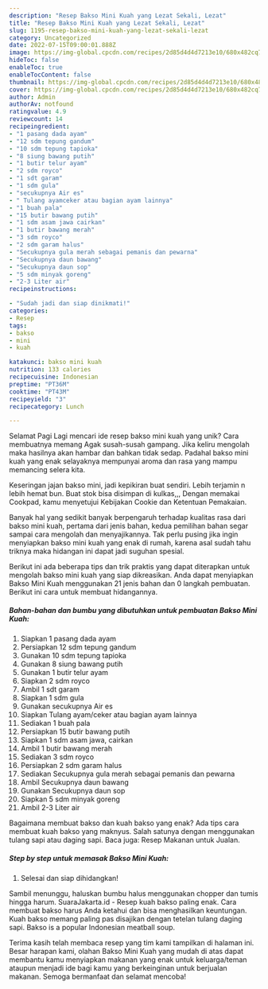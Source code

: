 ```yaml
---
description: "Resep Bakso Mini Kuah yang Lezat Sekali, Lezat"
title: "Resep Bakso Mini Kuah yang Lezat Sekali, Lezat"
slug: 1195-resep-bakso-mini-kuah-yang-lezat-sekali-lezat
category: Uncategorized
date: 2022-07-15T09:00:01.888Z
image: https://img-global.cpcdn.com/recipes/2d85d4d4d7213e10/680x482cq70/bakso-mini-kuah-foto-resep-utama.jpg
hideToc: false
enableToc: true
enableTocContent: false
thumbnail: https://img-global.cpcdn.com/recipes/2d85d4d4d7213e10/680x482cq70/bakso-mini-kuah-foto-resep-utama.jpg
cover: https://img-global.cpcdn.com/recipes/2d85d4d4d7213e10/680x482cq70/bakso-mini-kuah-foto-resep-utama.jpg
author: Admin
authorAv: notfound
ratingvalue: 4.9
reviewcount: 14
recipeingredient:
- "1 pasang dada ayam"
- "12 sdm tepung gandum"
- "10 sdm tepung tapioka"
- "8 siung bawang putih"
- "1 butir telur ayam"
- "2 sdm royco"
- "1 sdt garam"
- "1 sdm gula"
- "secukupnya Air es"
- " Tulang ayamceker atau bagian ayam lainnya"
- "1 buah pala"
- "15 butir bawang putih"
- "1 sdm asam jawa cairkan"
- "1 butir bawang merah"
- "3 sdm royco"
- "2 sdm garam halus"
- "Secukupnya gula merah sebagai pemanis dan pewarna"
- "Secukupnya daun bawang"
- "Secukupnya daun sop"
- "5 sdm minyak goreng"
- "2-3 Liter air"
recipeinstructions:

- "Sudah jadi dan siap dinikmati!"
categories:
- Resep
tags:
- bakso
- mini
- kuah

katakunci: bakso mini kuah 
nutrition: 133 calories
recipecuisine: Indonesian
preptime: "PT36M"
cooktime: "PT43M"
recipeyield: "3"
recipecategory: Lunch

---
```



Selamat Pagi Lagi mencari ide resep bakso mini kuah yang unik? Cara membuatnya memang Agak susah-susah gampang. Jika keliru mengolah maka hasilnya akan hambar dan bahkan tidak sedap. Padahal bakso mini kuah yang enak selayaknya mempunyai aroma dan rasa yang mampu memancing selera kita.


Keseringan jajan bakso mini, jadi kepikiran buat sendiri. Lebih terjamin n lebih hemat bun. Buat stok bisa disimpan di kulkas,,, Dengan memakai Cookpad, kamu menyetujui Kebijakan Cookie dan Ketentuan Pemakaian.

Banyak hal yang sedikit banyak berpengaruh terhadap kualitas rasa dari bakso mini kuah, pertama dari jenis bahan, kedua pemilihan bahan segar sampai cara mengolah dan menyajikannya. Tak perlu pusing jika ingin menyiapkan bakso mini kuah yang enak di rumah, karena asal sudah tahu triknya maka hidangan ini dapat jadi suguhan spesial.


Berikut ini ada beberapa tips dan trik praktis yang dapat diterapkan untuk mengolah bakso mini kuah yang siap dikreasikan. Anda dapat menyiapkan Bakso Mini Kuah menggunakan 21 jenis bahan dan 0 langkah pembuatan. Berikut ini cara untuk membuat hidangannya.

<!--inarticleads1-->

##### Bahan-bahan dan bumbu yang dibutuhkan untuk pembuatan Bakso Mini Kuah:

1. Siapkan 1 pasang dada ayam
1. Persiapkan 12 sdm tepung gandum
1. Gunakan 10 sdm tepung tapioka
1. Gunakan 8 siung bawang putih
1. Gunakan 1 butir telur ayam
1. Siapkan 2 sdm royco
1. Ambil 1 sdt garam
1. Siapkan 1 sdm gula
1. Gunakan secukupnya Air es
1. Siapkan  Tulang ayam/ceker atau bagian ayam lainnya
1. Sediakan 1 buah pala
1. Persiapkan 15 butir bawang putih
1. Siapkan 1 sdm asam jawa, cairkan
1. Ambil 1 butir bawang merah
1. Sediakan 3 sdm royco
1. Persiapkan 2 sdm garam halus
1. Sediakan Secukupnya gula merah sebagai pemanis dan pewarna
1. Ambil Secukupnya daun bawang
1. Gunakan Secukupnya daun sop
1. Siapkan 5 sdm minyak goreng
1. Ambil 2-3 Liter air


Bagaimana membuat bakso dan kuah bakso yang enak? Ada tips cara membuat kuah bakso yang maknyus. Salah satunya dengan menggunakan tulang sapi atau daging sapi. Baca juga: Resep Makanan untuk Jualan. 

<!--inarticleads2-->

##### Step by step untuk memasak Bakso Mini Kuah:


1. Selesai dan siap dihidangkan!

Sambil menunggu, haluskan bumbu halus menggunakan chopper dan tumis hingga harum. SuaraJakarta.id - Resep kuah bakso paling enak. Cara membuat bakso harus Anda ketahui dan bisa menghasilkan keuntungan. Kuah bakso memang paling pas disajikan dengan tetelan tulang daging sapi. Bakso is a popular Indonesian meatball soup. 

Terima kasih telah membaca resep yang tim kami tampilkan di halaman ini. Besar harapan kami, olahan Bakso Mini Kuah yang mudah di atas dapat membantu kamu menyiapkan makanan yang enak untuk keluarga/teman ataupun menjadi ide bagi kamu yang berkeinginan untuk berjualan makanan. Semoga bermanfaat dan selamat mencoba!
